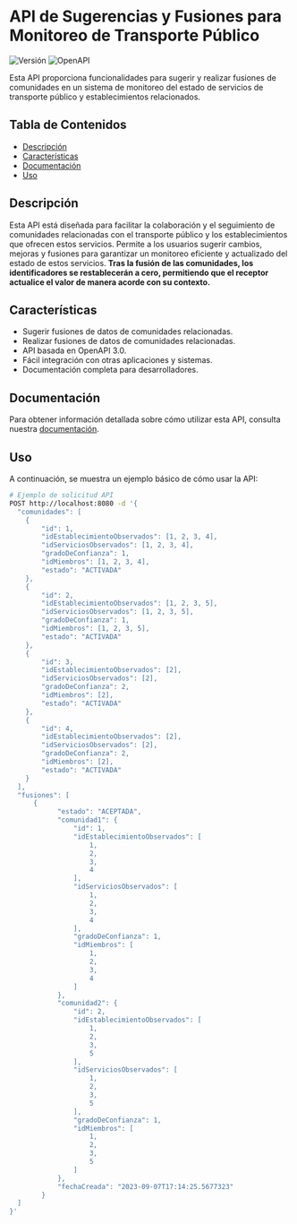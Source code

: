 # API de Sugerencias y Fusiones para Monitoreo de Transporte Público

![Versión](https://img.shields.io/badge/Versión-1.0.0-brightgreen)
![OpenAPI](https://img.shields.io/badge/OpenAPI-3.0-blue)

Esta API proporciona funcionalidades para sugerir y realizar fusiones de comunidades en un sistema de monitoreo del estado de servicios de transporte público y establecimientos relacionados.

## Tabla de Contenidos

- [Descripción](#descripción)
- [Características](#características)
- [Documentación](#documentación)
- [Uso](#uso)


## Descripción

Esta API está diseñada para facilitar la colaboración y el seguimiento de comunidades relacionadas con el transporte público y los establecimientos que ofrecen estos servicios. Permite a los usuarios sugerir cambios, mejoras y fusiones para garantizar un monitoreo eficiente y actualizado del estado de estos servicios.
**Tras la fusión de las comunidades, los identificadores se restablecerán a cero, permitiendo que el receptor actualice el valor de manera acorde con su contexto.**

## Características

- Sugerir fusiones de datos de comunidades relacionadas.
- Realizar fusiones de datos de comunidades relacionadas.
- API basada en OpenAPI 3.0.
- Fácil integración con otras aplicaciones y sistemas.
- Documentación completa para desarrolladores.

## Documentación

Para obtener información detallada sobre cómo utilizar esta API, consulta nuestra [documentación](https://app.swaggerhub.com/apis/LSANGRONI/API_Fusion_Comunidades/1.0.0).

## Uso

A continuación, se muestra un ejemplo básico de cómo usar la API:

```bash
# Ejemplo de solicitud API
POST http://localhost:8080 -d '{
  "comunidades": [
    {
        "id": 1,
        "idEstablecimientoObservados": [1, 2, 3, 4],
        "idServiciosObservados": [1, 2, 3, 4],
        "gradoDeConfianza": 1,
        "idMiembros": [1, 2, 3, 4],
        "estado": "ACTIVADA"
    },
    {
        "id": 2,
        "idEstablecimientoObservados": [1, 2, 3, 5],
        "idServiciosObservados": [1, 2, 3, 5],
        "gradoDeConfianza": 1,
        "idMiembros": [1, 2, 3, 5],
        "estado": "ACTIVADA"
    },
    {
        "id": 3,
        "idEstablecimientoObservados": [2],
        "idServiciosObservados": [2],
        "gradoDeConfianza": 2,
        "idMiembros": [2],
        "estado": "ACTIVADA"
    },
    {
        "id": 4,
        "idEstablecimientoObservados": [2],
        "idServiciosObservados": [2],
        "gradoDeConfianza": 2,
        "idMiembros": [2],
        "estado": "ACTIVADA"
    }
  ],
  "fusiones": [
      {
            "estado": "ACEPTADA",
            "comunidad1": {
                "id": 1,
                "idEstablecimientoObservados": [
                    1,
                    2,
                    3,
                    4
                ],
                "idServiciosObservados": [
                    1,
                    2,
                    3,
                    4
                ],
                "gradoDeConfianza": 1,
                "idMiembros": [
                    1,
                    2,
                    3,
                    4
                ]
            },
            "comunidad2": {
                "id": 2,
                "idEstablecimientoObservados": [
                    1,
                    2,
                    3,
                    5
                ],
                "idServiciosObservados": [
                    1,
                    2,
                    3,
                    5
                ],
                "gradoDeConfianza": 1,
                "idMiembros": [
                    1,
                    2,
                    3,
                    5
                ]
            },
            "fechaCreada": "2023-09-07T17:14:25.5677323"
        }
  ]
}'

